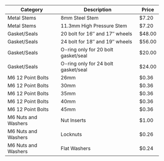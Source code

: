 | Category | Description | Price |
| ---- | ---- | ---- |
| Metal Stems | 8mm Steel Stem | $7.20 |
| Metal Stems | 11.3mm High Pressure Stem | $7.20 |
| Gasket/Seals | 20 bolt for 16″ and 17″ wheels | $48.00 |
| Gasket/Seals | 24 bolt for 18″ and 19″ wheels | $56.00 |
| Gasket/Seals | O-ring only for 20 bolt gasket/seal | $20.00 |
| Gasket/Seals | O-ring only for 24 bolt gasket/seal | $24.00 |
| M6 12 Point Bolts | 26mm | $0.36 |
| M6 12 Point Bolts | 30mm | $0.36 |
| M6 12 Point Bolts | 35mm | $0.36 |
| M6 12 Point Bolts | 40mm | $0.36 |
| M6 12 Point Bolts | 45mm | $0.36 |
| M6 Nuts and Washers | Nut Inserts | $1.00 |
| M6 Nuts and Washers | Locknuts | $0.26 |
| M6 Nuts and Washers | Flat Washers | $0.24 |